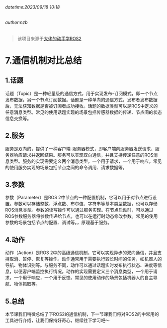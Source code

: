 ###### datetime:2023/09/18 10:18

###### author:nzb

> 该项目来源于[大佬的动手学ROS2](https://fishros.com/d2lros2)

# 7.通信机制对比总结

## 1.话题

话题（Topic）是一种轻量级的通信方式，用于实现发布-订阅模式，即一个节点发布数据，另一个节点订阅数据。话题是一种单向的通信方式，发布者发布数据后，无法获知数据是否被订阅者成功接收。话题的数据类型可以是ROS中定义的任意消息类型。常见的使用话题实现的场景包括传感器数据的传递、节点间的状态信息交换等。

## 2.服务

服务是双向的，提供了一种客户端-服务器模式，即客户端向服务器发送请求，服务器响应请求并返回结果。服务可以实现双向通信，并且支持传递任意的ROS消息类型。服务的实现需要定义两个消息类型，一个用于请求，一个用于响应。常见的使用服务实现的场景包括节点之间的命令调用、请求数据等。

## 3.参数

参数（Parameter）是ROS
2中节点的一种配置机制，它可以用于对节点进行设置。参数可以存储整数、浮点数、布尔值、字符串等基本类型数据，也可以存储ROS消息类型。参数的读写操作可以通过服务实现。在节点启动时，可以通过ROS参数服务器将参数传递给节点，也可以在运行时动态修改参数。常见的使用参数的场景包括节点的配置、调试等。，原理基于服务。

## 4.动作

动作（Action）是ROS
2中的高级通信机制，它可以实现异步的双向通信，并且支持取消、暂停、恢复等操作。动作通常用于需要执行较长时间的任务，如机器人的导航、物体识别等。与服务不同，动作可以通过话题实时发布执行状态、进度等信息，以便客户端监控执行情况。动作的实现需要定义三个消息类型，一个用于请求，一个用于响应，一个用于反馈。常见的使用动作的场景包括机器人的自主导航、物体抓取等。

## 5.总结

本节课我们稍微总结了下ROS2的通信机制，下一节课我们将对ROS2的中常用的工具进行介绍，让我们保持好奇心，继续往下学习吧～